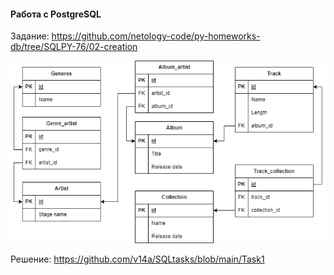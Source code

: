 #### Работа с PostgreSQL

Задание: https://github.com/netology-code/py-homeworks-db/tree/SQLPY-76/02-creation

![Схема](https://github.com/v14a/SQLtasks/blob/main/ver2.png)

Решение: https://github.com/v14a/SQLtasks/blob/main/Task1
